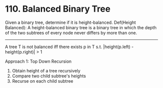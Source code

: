 # 110. Balanced Binary Tree

Given a binary tree, determine if it is height-balanced.
Def(Height Balanced): A height-balanced binary tree is a binary tree in which the depth of the two subtrees of every node never differs by more than one.

_______________________________________________

A tree T is not balanced iff there exists p in T s.t. |height(p.left) - height(p.right)| > 1

Approach 1: Top Down Recursion

1. Obtain height of a tree recursively
2. Compare two child subtree's heights
3. Recurse on each child subtree


